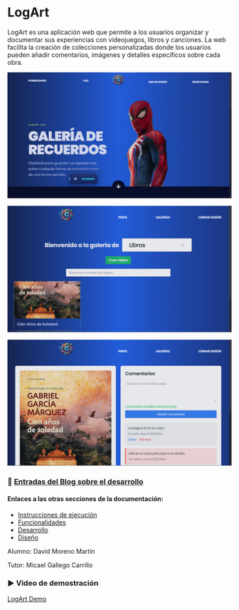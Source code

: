 # LogArt

LogArt es una aplicación web que permite a los usuarios organizar y documentar sus experiencias con videojuegos, libros y canciones. La web facilita la creación de colecciones personalizadas donde los usuarios pueden añadir comentarios, imágenes y detalles específicos sobre cada obra.

![Imagen de hero1](DocFiles/images/phase2/hero1home.png)

![Galería de objetos](DocFiles/images/phase2/gallery1.png)

![Detalles de objeto](DocFiles/images/phase2/objectDetail1.png)

### 📜 [Entradas del Blog sobre el desarrollo](https://medium.com/@davidmorenom17)

#### Enlaces a las otras secciones de la documentación:

- [Instrucciones de ejecución](docs/execution.md)
- [Funcionalidades](docs/functionalities.md)
- [Desarrollo](docs/development.md)
- [Diseño](docs/design.md)

Alumno: David Moreno Martín

Tutor: Micael Gallego Carrillo

### ▶️ Video de demostración

[LogArt Demo ](https://youtu.be/jGPRqOFaC10)

